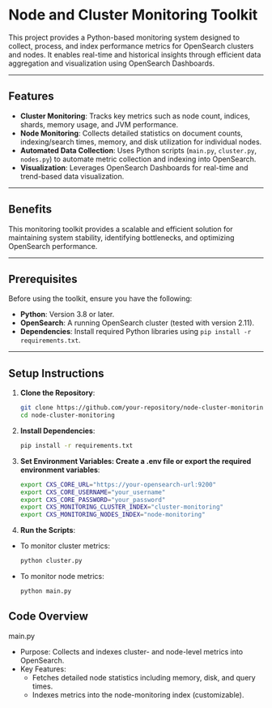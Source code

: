 # Node and Cluster Monitoring Toolkit

This project provides a Python-based monitoring system designed to collect, process, and index performance metrics for OpenSearch clusters and nodes. It enables real-time and historical insights through efficient data aggregation and visualization using OpenSearch Dashboards.

---

## Features

- **Cluster Monitoring**: Tracks key metrics such as node count, indices, shards, memory usage, and JVM performance.
- **Node Monitoring**: Collects detailed statistics on document counts, indexing/search times, memory, and disk utilization for individual nodes.
- **Automated Data Collection**: Uses Python scripts (`main.py`, `cluster.py`, `nodes.py`) to automate metric collection and indexing into OpenSearch.
- **Visualization**: Leverages OpenSearch Dashboards for real-time and trend-based data visualization.

---

## Benefits

This monitoring toolkit provides a scalable and efficient solution for maintaining system stability, identifying bottlenecks, and optimizing OpenSearch performance.

---

## Prerequisites

Before using the toolkit, ensure you have the following:

- **Python**: Version 3.8 or later.
- **OpenSearch**: A running OpenSearch cluster (tested with version 2.11).
- **Dependencies**: Install required Python libraries using `pip install -r requirements.txt`.

---

## Setup Instructions

1. **Clone the Repository**:
   ```bash
   git clone https://github.com/your-repository/node-cluster-monitoring.git
   cd node-cluster-monitoring

2. **Install Dependencies**:
   ```bash
   pip install -r requirements.txt
   
3. **Set Environment Variables: Create a .env file or export the required environment variables**:
   ```bash
   export CXS_CORE_URL="https://your-opensearch-url:9200"
   export CXS_CORE_USERNAME="your_username"
   export CXS_CORE_PASSWORD="your_password"
   export CXS_MONITORING_CLUSTER_INDEX="cluster-monitoring"
   export CXS_MONITORING_NODES_INDEX="node-monitoring"

4. **Run the Scripts**:
- To monitor cluster metrics:
   ```bash
   python cluster.py
   
- To monitor node metrics:
   ```bash
   python main.py

## Code Overview
main.py
- Purpose: Collects and indexes cluster- and node-level metrics into OpenSearch.
- Key Features:
  - Fetches detailed node statistics including memory, disk, and query times.
  - Indexes metrics into the node-monitoring index (customizable).
    
